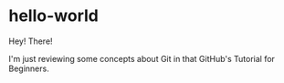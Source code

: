 # hello-world

Hey! There!

I'm just reviewing some concepts about Git in that GitHub's Tutorial for Beginners.
